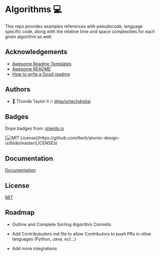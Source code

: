
# Algorithms 💻

This repo provides examples references with pseudocode, language specific code, along with the relative time and space complexities for each given algorithm as well.


## Acknowledgements

 - [Awesome Readme Templates](https://awesomeopensource.com/project/elangosundar/awesome-README-templates)
 - [Awesome README](https://github.com/matiassingers/awesome-readme)
 - [How to write a Good readme](https://bulldogjob.com/news/449-how-to-write-a-good-readme-for-your-github-project)


## Authors

- 🚀 Thonda Taylor II 🔥 [@taylortechdigital](https://www.github.com/taylortechdigital)


## Badges

Dope badges from: [shields.io](https://shields.io/)

[![MIT License](https://img.shields.io/apm/l/atomic-design-ui.svg?)](https://github.com/tterb/atomic-design-ui/blob/master/LICENSEs)


## Documentation

[Documentation](https://linktodocumentation)


## License

[MIT](https://choosealicense.com/licenses/mit/)

## Roadmap

- Outline and Complete Sorting Algorithm Commits

- Add Contributoders.md file to allow Contributors to push PRs in other languages (Python, Java, ect...) 

- Add more integrations

